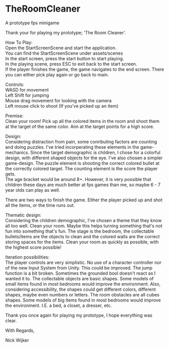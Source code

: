 # TheRoomCleaner
A prototype fps minigame

Thank your for playing my prototype; 'The Room Cleaner'. 

How To Play: <br />
Open the StartScreenScene and start the application. <br />
You can find the StartScreenScene under assets/scenes <br />
In the start screen, press the start button to start playing. <br />
In the playing scene, press ESC to exit back to the start screen. <br />
If the player finishes the game, the game navigates to the end screen. There you can either pick play again or go back to main.  <br />

Controls: <br />
WASD for movement <br />
Left Shift for jumping <br />
Mouse drag movement for looking with the camera <br />
Left mouse click to shoot (If you've picked up an item) <br />

Premise: <br />
Clean your room! Pick up all the colored items in the room and shoot them at the target of the same color. Aim at the target points for a high score. 

Design: <br />
Considering distraction from pain, some conributing factors are counting and doing puzzles. I've tried incorperating these elements in the game-mechanics. 
Since the target demographic is children, I chose for a colorful design, with different shaped objects for the eye. I've also chosen a simpler game-design. The puzzle element is shooting the correct colored bullet at the correctly colored target. The counting element is the score the player gets. <br />
The age bracket would be around 8+. However, it is very possible that children these days are much better at fps games than me, so maybe 6 - 7 year olds can play as well. <br />

There are two ways to finish the game. Either the player picked up and shot all the items, or the time runs out. 

Thematic design: <br />
Considering the children demographic, I've chosen a theme that they know all too well. Clean your room. Maybe this helps turning something that's not fun into something that's fun. The stage is the bedroom, the collectable bullets/items are the objects to clean and the colored walls are the correct storing spaces for the items. Clean your room as quickly as possible, with the highest score possible! 

Iteration possibilities: <br />
The player controls are very simplistic. No use of a character controller nor of the new Input System from Unity. This could be improved. The jump function is a bit broken. Sometimes the grounded bool doesn't react as I wanted it to. 
The collectable objects are basic shapes. Some models of small items found in most bedrooms would improve the environment. 
Also, considering accessibility, the shapes could get different colors, different shapes, maybe even numbers or letters. 
The room obstacles are all cubes shapes. Some models of big items found in most bedrooms would improve the environment. I.E. a bed, a closet, a dresser, etc. 

Thank you once again for playing my prototype, I hope everything was clear.

With Regards,

Nick Wijker


